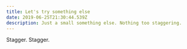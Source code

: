 ```yaml
---
title: Let's try something else
date: 2019-06-25T21:30:44.539Z
description: Just a small something else. Nothing too staggering.
---
```

Stagger. Stagger.
